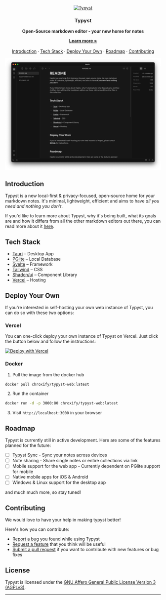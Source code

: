 <!-- Header -->
<div align="center" style="margin-top: 120px">
  <a href="https://typyst.md/app">
    <img
      src="./.github/assets/icon.svg"
      alt="Typyst"
      height="100"
    />
  </a>

  <h3 align="center">Typyst
  </h3>
  <b>
    Open-Source markdown editor - your new home for notes
  </b>
</div>

<!-- TOC -->
<p align="center">
    <a href="https://typyst.md"><strong>Learn more »</strong></a>
    <br />
    <br />
    <a href="https://github.com/chroxify/typyst/tree/main#introduction">Introduction</a>
    ·
    <a href="https://github.com/chroxify/typyst/tree/main#tech-stack">Tech Stack</a>
    ·
    <a href="https://github.com/chroxify/typyst/tree/main#deploy-your-own">Deploy Your Own</a>
    ·
    <a href="https://github.com/chroxify/typyst/tree/main#roadmap">Roadmap</a>
    ·
    <a href="https://github.com/chroxify/typyst/tree/main#contributing">Contributing</a>
  </p>
</p>

<p>
    <a href="https://typyst.md/app">
      <picture>
        <source media="(prefers-color-scheme: dark)" srcset="./.github/assets/typyst-dark.png">
        <source media="(prefers-color-scheme: light)" srcset="./.github/assets/typyst-light.png">
        <img alt="Typyst" src="./.github/assets/typyst-dark.png">
      </picture>
    </a>
</p>

## Introduction

Typyst is a new local-first & privacy-focused, open-source home for your markdown notes. It's minimal, lightweight, efficient and aims to have _all you need and nothing you don't_.

If you'd like to learn more about Typyst, why it's being built, what its goals are and how it differs from all the other markdown editors out there, you can read more about it [here](https://typyst.md/app).

## Tech Stack

- [Tauri](https://tauri.app/) – Desktop App
- [PGlite](https://pglite.dev/) – Local Database
- [Svelte](https://kit.svelte.dev/) – Framework
- [Tailwind](https://tailwindcss.com/) – CSS
- [Shadcn/ui](https://www.shadcn-svelte.com/) – Component Library
- [Vercel](https://vercel.com/) – Hosting

## Deploy Your Own

If you're interested in self-hosting your own web instance of Typyst, you can do so with these two options:

### Vercel

You can one-click deploy your own instance of Typyst on Vercel. Just click the button below and follow the instructions:

[![Deploy with Vercel](https://vercel.com/button)](https://vercel.com/new/clone?repository-url=https://github.com/chroxify/typyst&project-name=typyst-web&repository-name=typyst-web&root-directory=apps/web)

### Docker

1. Pull the image from the docker hub

```bash
docker pull chroxify/typyst-web:latest
```

2. Run the container

```bash
docker run -d -p 3000:80 chroxify/typyst-web:latest
```

3. Visit `http://localhost:3000` in your browser

## Roadmap

Typyst is currently still in active development. Here are some of the features planned for the future:

- [ ] Typyst Sync - Sync your notes across devices
- [ ] Note sharing - Share single notes or entire collections via link
- [ ] Mobile support for the web app - Currently dependent on PGlite support for mobile
- [ ] Native mobile apps for iOS & Android
- [ ] Windows & Linux support for the desktop app

and much much more, so stay tuned!

## Contributing

We would love to have your help in making typyst better!

Here's how you can contribute:

- [Report a bug](https://github.com/chroxify/typyst/issues/new?labels=bug) you found while using Typyst
- [Request a feature](https://github.com/chroxify/typyst/issues/new?labels=enhancement) that you think will be useful
- [Submit a pull request](https://github.com/chroxify/typyst/pulls) if you want to contribute with new features or bug fixes

## License

Typyst is licensed under the [GNU Affero General Public License Version 3 (AGPLv3)](https://github.com/chroxify/typyst/blob/main/LICENSE).

---
